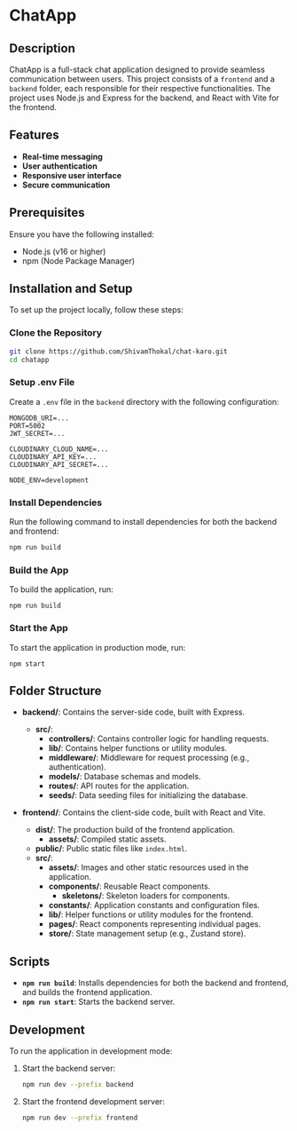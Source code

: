 # ChatApp

## Description
ChatApp is a full-stack chat application designed to provide seamless communication between users. This project consists of a `frontend` and a `backend` folder, each responsible for their respective functionalities. The project uses Node.js and Express for the backend, and React with Vite for the frontend.

## Features
- **Real-time messaging**
- **User authentication**
- **Responsive user interface**
- **Secure communication**

## Prerequisites
Ensure you have the following installed:
- Node.js (v16 or higher)
- npm (Node Package Manager)

## Installation and Setup
To set up the project locally, follow these steps:

### Clone the Repository
```bash
git clone https://github.com/ShivamThokal/chat-karo.git
cd chatapp
```

### Setup .env File
Create a `.env` file in the `backend` directory with the following configuration:
```env
MONGODB_URI=...
PORT=5002
JWT_SECRET=...

CLOUDINARY_CLOUD_NAME=...
CLOUDINARY_API_KEY=...
CLOUDINARY_API_SECRET=...

NODE_ENV=development
```

### Install Dependencies
Run the following command to install dependencies for both the backend and frontend:
```bash
npm run build
```

### Build the App
To build the application, run:
```shell
npm run build
```

### Start the App
To start the application in production mode, run:
```shell
npm start
```

## Folder Structure
- **backend/**: Contains the server-side code, built with Express.
  - **src/**:
    - **controllers/**: Contains controller logic for handling requests.
    - **lib/**: Contains helper functions or utility modules.
    - **middleware/**: Middleware for request processing (e.g., authentication).
    - **models/**: Database schemas and models.
    - **routes/**: API routes for the application.
    - **seeds/**: Data seeding files for initializing the database.

- **frontend/**: Contains the client-side code, built with React and Vite.
  - **dist/**: The production build of the frontend application.
    - **assets/**: Compiled static assets.
  - **public/**: Public static files like `index.html`.
  - **src/**:
    - **assets/**: Images and other static resources used in the application.
    - **components/**: Reusable React components.
      - **skeletons/**: Skeleton loaders for components.
    - **constants/**: Application constants and configuration files.
    - **lib/**: Helper functions or utility modules for the frontend.
    - **pages/**: React components representing individual pages.
    - **store/**: State management setup (e.g., Zustand store).



## Scripts
- **`npm run build`**: Installs dependencies for both the backend and frontend, and builds the frontend application.
- **`npm run start`**: Starts the backend server.

## Development
To run the application in development mode:
1. Start the backend server:
   ```bash
   npm run dev --prefix backend
   ```
2. Start the frontend development server:
   ```bash
   npm run dev --prefix frontend
   ```


